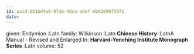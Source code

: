 ```yaml
---
id: uuid-6b1bd4a8-97ab-4dca-abef-eb61098f5972
date: 
---
```


given: Endymion :Latn
family: Wilkinson :Latn
**Chinese History** :LatnA Manual - Revised and Enlarged
In: 
**Harvard-Yenching Institute Monograph Series** :Latn
volume: 52